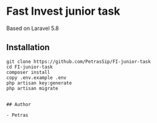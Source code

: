 # Fast Invest junior task

Based on Laravel 5.8

## Installation

```
git clone https://github.com/PetrasSip/FI-junior-task
cd FI-junior-task
composer install
copy .env.example .env
php artisan key:generate
php artisan migrate


## Author

- Petras


